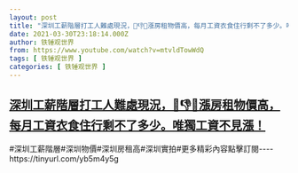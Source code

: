 ```yaml
---
layout: post
title: "深圳工薪階層打工人難處現況，👹👎👣漲房租物價高，每月工資衣食住行剩不了多少。唯獨工資不見漲！"
date: 2021-03-30T23:18:14.000Z
author: 铁锤观世界
from: https://www.youtube.com/watch?v=mtvldTowWdQ
tags: [ 铁锤观世界 ]
categories: [ 铁锤观世界 ]
---
```

<!--1617146294000-->
[深圳工薪階層打工人難處現況，👹👎👣漲房租物價高，每月工資衣食住行剩不了多少。唯獨工資不見漲！](https://www.youtube.com/watch?v=mtvldTowWdQ)
------

<div>
#深圳工薪階層#深圳物價#深圳房租高#深圳實拍#更多精彩內容點擊訂閱----https://tinyurl.com/yb5m4y5g
</div>

